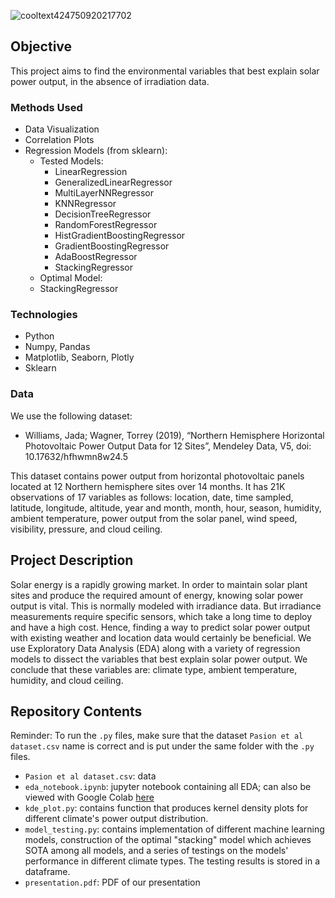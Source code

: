 ![cooltext424750920217702](https://user-images.githubusercontent.com/15370068/205403747-eab3181d-9297-499e-9ee8-90a993d4732e.png)

## Objective
This project aims to find the environmental variables that best explain solar power output, in the absence of irradiation data.

### Methods Used
- Data Visualization
- Correlation Plots
- Regression Models (from sklearn):
  - Tested Models:
	- LinearRegression
	- GeneralizedLinearRegressor
	- MultiLayerNNRegressor
	- KNNRegressor
	- DecisionTreeRegressor
	- RandomForestRegressor
	- HistGradientBoostingRegressor
	- GradientBoostingRegressor
	- AdaBoostRegressor
	- StackingRegressor
   - Optimal Model:
	- StackingRegressor

### Technologies
- Python
- Numpy, Pandas
- Matplotlib, Seaborn, Plotly
- Sklearn

### Data
We use the following dataset: 
- Williams, Jada; Wagner, Torrey (2019), “Northern Hemisphere Horizontal Photovoltaic Power Output Data for 12 Sites”, Mendeley Data, V5, doi: 10.17632/hfhwmn8w24.5 

This dataset contains power output from horizontal photovoltaic panels located at 12 Northern hemisphere sites over 14 months. It has 21K observations of 17 variables as follows: location, date, time sampled, latitude, longitude, altitude, year and month, month, hour, season, humidity, ambient temperature, power output from the solar panel, wind speed, visibility, pressure, and cloud ceiling. 

## Project Description
Solar energy is a rapidly growing market. In order to maintain solar plant sites and produce the required amount of energy, knowing solar power output is vital. This is normally modeled with irradiance data. But irradiance measurements require specific sensors, which take a long time to deploy and have a high cost. Hence, finding a way to predict solar power output with existing weather and location data would certainly be beneficial. We use Exploratory Data Analysis (EDA) along with a variety of regression models to dissect the variables that best explain solar power output. We conclude that these variables are: climate type, ambient temperature, humidity, and cloud ceiling.

## Repository Contents
Reminder: To run the `.py` files, make sure that the dataset `Pasion et al dataset.csv` name is correct and is put under the same folder with the `.py` files.
- `Pasion et al dataset.csv`: data 
- `eda_notebook.ipynb`: jupyter notebook containing all EDA; can also be viewed with Google Colab [here](https://colab.research.google.com/drive/1lwJoR0XxA76lOJT2g6u6Y5HqkZaizeZT?usp=sharing)
- `kde_plot.py`: contains function that produces kernel density plots for different climate's power output distribution.
- `model_testing.py`: contains implementation of different machine learning models, construction of the optimal "stacking" model which achieves SOTA among all models, and a series of testings on the models' performance in different climate types. The testing results is stored in a dataframe.
- `presentation.pdf`: PDF of our presentation
